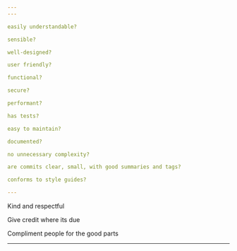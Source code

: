 ```yaml
---
---

easily understandable?

sensible?

well-designed?

user friendly?

functional?

secure?

performant?

has tests?

easy to maintain?

documented?

no unnecessary complexity?

are commits clear, small, with good summaries and tags?

conforms to style guides?

---
```


Kind and respectful

Give credit where its due

Compliment people for the good parts

---
